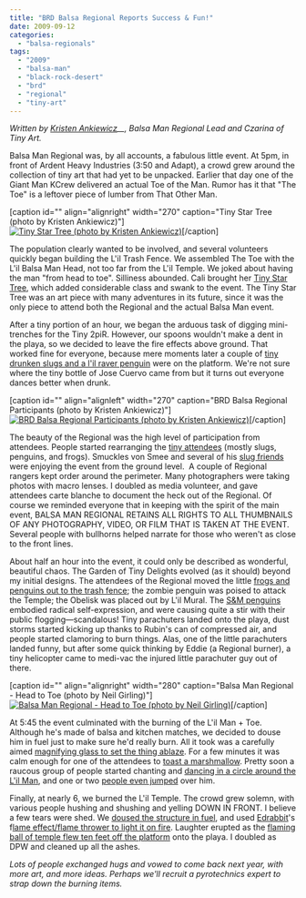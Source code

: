 ```yaml
---
title: "BRD Balsa Regional Reports Success & Fun!"
date: 2009-09-12
categories: 
  - "balsa-regionals"
tags: 
  - "2009"
  - "balsa-man"
  - "black-rock-desert"
  - "brd"
  - "regional"
  - "tiny-art"
---
```


_Written by [Kristen Ankiewicz](https://twitter.com/artmonstergirl)__, Balsa Man Regional Lead and Czarina of Tiny Art._

Balsa Man Regional was, by all accounts, a fabulous little event. At 5pm, in front of Ardent Heavy Industries (3:50 and Adapt), a crowd grew around the collection of tiny art that had yet to be unpacked. Earlier that day one of the Giant Man KCrew delivered an actual Toe of the Man. Rumor has it that "The Toe" is a leftover piece of lumber from That Other Man.

\[caption id="" align="alignright" width="270" caption="Tiny Star Tree (photo by Kristen Ankiewicz)"\][![Tiny Star Tree (photo by Kristen Ankiewicz)](/images/3902578798_31d8a027e6.jpg "Tiny Star Tree (photo by Kristen Ankiewicz)")](https://www.flickr.com/photos/artmonstergirl/3902578798/in/pool-1189218@N24)\[/caption\]

The population clearly wanted to be involved, and several volunteers quickly began building the L'il Trash Fence. We assembled The Toe with the L'il Balsa Man Head, not too far from the L'il Temple. We joked about having the man "from head to toe". Silliness abounded. Cali brought her [Tiny Star Tree](https://www.flickr.com/photos/artmonstergirl/3902578798/in/pool-1189218@N24), which added considerable class and swank to the event. The Tiny Star Tree was an art piece with many adventures in its future, since it was the only piece to attend both the Regional and the actual Balsa Man event.

After a tiny portion of an hour, we began the arduous task of digging mini-trenches for the Tiny 2piR. However, our spoons wouldn't make a dent in the playa, so we decided to leave the fire effects above ground. That worked fine for everyone, because mere moments later a couple of [tiny drunken slugs and a l'il raver penguin](https://www.flickr.com/photos/artmonstergirl/3902578870/in/pool-1189218@N24]) were on the platform. We're not sure where the tiny bottle of Jose Cuervo came from but it turns out everyone dances better when drunk.

\[caption id="" align="alignleft" width="270" caption="BRD Balsa Regional Participants (photo by Kristen Ankiewicz)"\][![BRD Balsa Regional Participants (photo by Kristen Ankiewicz)](/images/3901799099_1274d911c0.jpg "BRD Balsa Regional Participants (photo by Kristen Ankiewicz)")](https://www.flickr.com/photos/artmonstergirl/3901799099/in/pool-1189218@N24)\[/caption\]

The beauty of the Regional was the high level of participation from attendees. People started rearranging the [tiny attendees](https://www.flickr.com/photos/artmonstergirl/3901799099/in/pool-1189218@N24) (mostly slugs, penguins, and frogs). Smuckles von Smee and several of his [slug friends](https://www.flickr.com/photos/artmonstergirl/3903640500/in/pool-1189218@N24/) were enjoying the event from the ground level.  A couple of Regional rangers kept order around the perimeter. Many photographers were taking photos with macro lenses. I doubled as media volunteer, and gave attendees carte blanche to document the heck out of the Regional. Of course we reminded everyone that in keeping with the spirit of the main event, BALSA MAN REGIONAL RETAINS ALL RIGHTS TO ALL THUMBNAILS OF ANY PHOTOGRAPHY, VIDEO, OR FILM THAT IS TAKEN AT THE EVENT. Several people with bullhorns helped narrate for those who weren't as close to the front lines.

About half an hour into the event, it could only be described as wonderful, beautiful chaos. The Garden of Tiny Delights evolved (as it should) beyond my initial designs. The attendees of the Regional moved the little [frogs and penguins out to the trash fence](https://www.flickr.com/photos/artmonstergirl/3903640240/in/pool-1189218@N24]); the zombie penguin was poised to attack the Temple; the Obelisk was placed out by L'il Mural. The [S&M penguins](https://www.flickr.com/photos/artmonstergirl/3902860115/in/pool-1189218@N24) embodied radical self-expression, and were causing quite a stir with their public flogging—scandalous! Tiny parachuters landed onto the playa, dust storms started kicking up thanks to Rubin's can of compressed air, and people started clamoring to burn things. Alas, one of the little parachuters landed funny, but after some quick thinking by Eddie (a Regional burner), a tiny helicopter came to medi-vac the injured little parachuter guy out of there.

\[caption id="" align="alignright" width="280" caption="Balsa Man Regional - Head to Toe (photo by Neil Girling)"\][![Balsa Man Regional - Head to Toe (photo by Neil Girling)](/images/3888959603_703583c09e.jpg "Balsa Man Regional - Head to Toe (photo by Neil Girling)")](https://www.flickr.com/photos/carnivillain/3888959603/in/pool-1189218@N24)\[/caption\]

At 5:45 the event culminated with the burning of the L'il Man + Toe. Although he's made of balsa and kitchen matches, we decided to douse him in fuel just to make sure he'd really burn. All it took was a carefully aimed [magnifying glass to set the thing ablaze](https://www.flickr.com/photos/artmonstergirl/3902578756/in/pool-1189218@N24). For a few minutes it was calm enough for one of the attendees to [toast a marshmallow](https://www.flickr.com/photos/artmonstergirl/3902578684/). Pretty soon a raucous group of people started chanting and [dancing in a circle around the L'il Man](https://www.flickr.com/photos/artmonstergirl/3902578618/), and one or two [people even jumped](https://www.flickr.com/photos/artmonstergirl/3902578464/) over him.

Finally, at nearly 6, we burned the L'il Temple. The crowd grew solemn, with various people hushing and shushing and yelling DOWN IN FRONT. I believe a few tears were shed. We [doused the structure in fuel](https://www.flickr.com/photos/artmonstergirl/3902578572/), and used [Edrabbit](https://twitter.com/edrabbit)'s f[lame effect/flame thrower to light it on fire](https://www.flickr.com/photos/carnivillain/3888962799/in/pool-1189218@N24]). Laughter erupted as the [flaming ball of temple flew ten feet off the platform](https://www.flickr.com/photos/artmonstergirl/3902578524/in/pool-1189218@N24) onto the playa. I doubled as DPW and cleaned up all the ashes.

_Lots of people exchanged hugs and vowed to come back next year, with more art, and more ideas. Perhaps we'll recruit a pyrotechnics expert to strap down the burning items._
